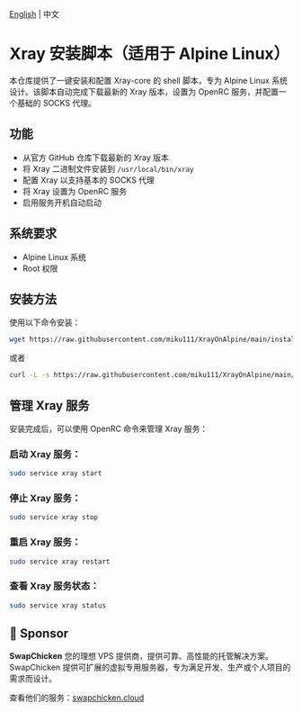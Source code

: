[English](README_EN.md) | 中文

# Xray 安装脚本（适用于 Alpine Linux）

本仓库提供了一键安装和配置 Xray-core 的 shell 脚本，专为 Alpine Linux 系统设计。该脚本自动完成下载最新的 Xray 版本，设置为 OpenRC 服务，并配置一个基础的 SOCKS 代理。

## 功能
- 从官方 GitHub 仓库下载最新的 Xray 版本
- 将 Xray 二进制文件安装到 `/usr/local/bin/xray`
- 配置 Xray 以支持基本的 SOCKS 代理
- 将 Xray 设置为 OpenRC 服务
- 启用服务开机自动启动

## 系统要求
- Alpine Linux 系统
- Root 权限

## 安装方法
使用以下命令安装：

```sh
wget https://raw.githubusercontent.com/miku111/XrayOnAlpine/main/install-release.sh && bash install-release.sh
```

或者

```sh
curl -L -s https://raw.githubusercontent.com/miku111/XrayOnAlpine/main/install-release.sh | bash
```

## 管理 Xray 服务
安装完成后，可以使用 OpenRC 命令来管理 Xray 服务：

### 启动 Xray 服务：
```sh
sudo service xray start
```

### 停止 Xray 服务：
```sh
sudo service xray stop
```

### 重启 Xray 服务：
```sh
sudo service xray restart
```

### 查看 Xray 服务状态：
```sh
sudo service xray status
```

## 📢 Sponsor
**SwapChicken**
您的理想 VPS 提供商，提供可靠、高性能的托管解决方案。SwapChicken 提供可扩展的虚拟专用服务器，专为满足开发、生产或个人项目的需求而设计。

查看他们的服务：[swapchicken.cloud](https://swapchicken.cloud)
